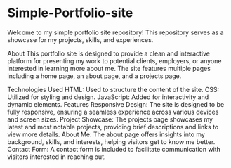 # Simple-Portfolio-site
Welcome to my simple portfolio site repository! This repository serves as a showcase for my projects, skills, and experiences.

About
This portfolio site is designed to provide a clean and interactive platform for presenting my work to potential clients, employers, or anyone interested in learning more about me. The site features multiple pages including a home page, an about page, and a projects page.

Technologies Used
HTML: Used to structure the content of the site.
CSS: Utilized for styling and design.
JavaScript: Added for interactivity and dynamic elements.
Features
Responsive Design: The site is designed to be fully responsive, ensuring a seamless experience across various devices and screen sizes.
Project Showcase: The projects page showcases my latest and most notable projects, providing brief descriptions and links to view more details.
About Me: The about page offers insights into my background, skills, and interests, helping visitors get to know me better.
Contact Form: A contact form is included to facilitate communication with visitors interested in reaching out.
